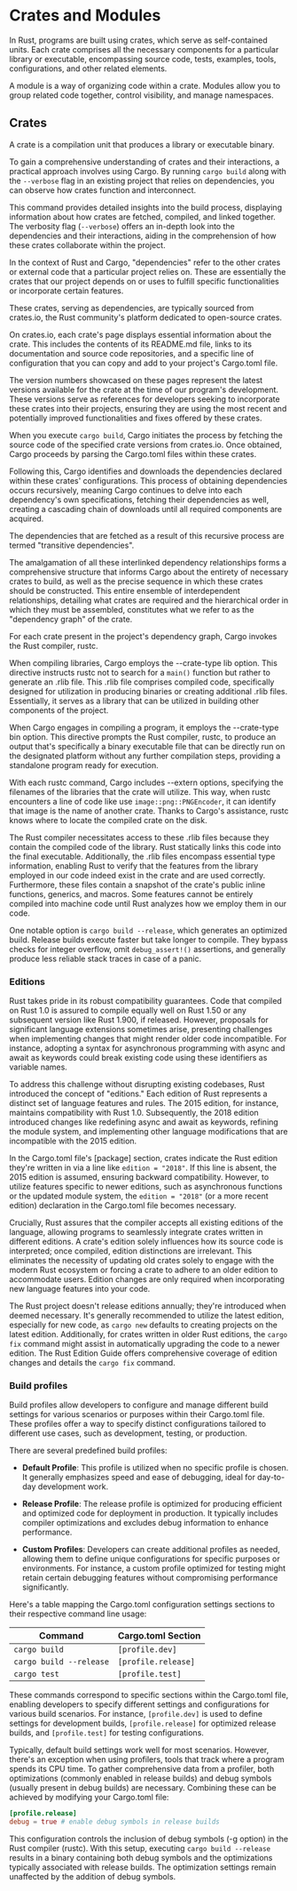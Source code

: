 # Crates and Modules

In Rust, programs are built using crates, which serve as self-contained units. Each crate comprises all the necessary components for a particular library or executable, encompassing source code, tests, examples, tools, configurations, and other related elements.

A module is a way of organizing code within a crate. Modules allow you to group related code together, control visibility, and manage namespaces.

## Crates

A crate is a compilation unit that produces a library or executable binary.

To gain a comprehensive understanding of crates and their interactions, a practical approach involves using Cargo. By running `cargo build` along with the `--verbose` flag in an existing project that relies on dependencies, you can observe how crates function and interconnect.

This command provides detailed insights into the build process, displaying information about how crates are fetched, compiled, and linked together. The verbosity flag (`--verbose`) offers an in-depth look into the dependencies and their interactions, aiding in the comprehension of how these crates collaborate within the project.

In the context of Rust and Cargo, "dependencies" refer to the other crates or external code that a particular project relies on. These are essentially the crates that our project depends on or uses to fulfill specific functionalities or incorporate certain features.

These crates, serving as dependencies, are typically sourced from crates.io, the Rust community's platform dedicated to open-source crates.

On crates.io, each crate's page displays essential information about the crate. This includes the contents of its README.md file, links to its documentation and source code repositories, and a specific line of configuration that you can copy and add to your project's Cargo.toml file.

The version numbers showcased on these pages represent the latest versions available for the crate at the time of our program's development. These versions serve as references for developers seeking to incorporate these crates into their projects, ensuring they are using the most recent and potentially improved functionalities and fixes offered by these crates.

When you execute `cargo build`, Cargo initiates the process by fetching the source code of the specified crate versions from crates.io. Once obtained, Cargo proceeds by parsing the Cargo.toml files within these crates.

Following this, Cargo identifies and downloads the dependencies declared within these crates' configurations. This process of obtaining dependencies occurs recursively, meaning Cargo continues to delve into each dependency's own specifications, fetching their dependencies as well, creating a cascading chain of downloads until all required components are acquired.

The dependencies that are fetched as a result of this recursive process are termed "transitive dependencies".

The amalgamation of all these interlinked dependency relationships forms a comprehensive structure that informs Cargo about the entirety of necessary crates to build, as well as the precise sequence in which these crates should be constructed. This entire ensemble of interdependent relationships, detailing what crates are required and the hierarchical order in which they must be assembled, constitutes what we refer to as the "dependency graph" of the crate.

For each crate present in the project's dependency graph, Cargo invokes the Rust compiler, rustc.

When compiling libraries, Cargo employs the --crate-type lib option. This directive instructs rustc not to search for a `main()` function but rather to generate an .rlib file. This .rlib file comprises compiled code, specifically designed for utilization in producing binaries or creating additional .rlib files. Essentially, it serves as a library that can be utilized in building other components of the project.

When Cargo engages in compiling a program, it employs the --crate-type bin option. This directive prompts the Rust compiler, rustc, to produce an output that's specifically a binary executable file that can be directly run on the designated platform without any further compilation steps, providing a standalone program ready for execution.

With each rustc command, Cargo includes --extern options, specifying the filenames of the libraries that the crate will utilize. This way, when rustc encounters a line of code like use `image::png::PNGEncoder`, it can identify that image is the name of another crate. Thanks to Cargo's assistance, rustc knows where to locate the compiled crate on the disk.

The Rust compiler necessitates access to these .rlib files because they contain the compiled code of the library. Rust statically links this code into the final executable. Additionally, the .rlib files encompass essential type information, enabling Rust to verify that the features from the library employed in our code indeed exist in the crate and are used correctly. Furthermore, these files contain a snapshot of the crate's public inline functions, generics, and macros. Some features cannot be entirely compiled into machine code until Rust analyzes how we employ them in our code.

One notable option is `cargo build --release`, which generates an optimized build. Release builds execute faster but take longer to compile. They bypass checks for integer overflow, omit `debug_assert!()` assertions, and generally produce less reliable stack traces in case of a panic.

### Editions

Rust takes pride in its robust compatibility guarantees. Code that compiled on Rust 1.0 is assured to compile equally well on Rust 1.50 or any subsequent version like Rust 1.900, if released. However, proposals for significant language extensions sometimes arise, presenting challenges when implementing changes that might render older code incompatible. For instance, adopting a syntax for asynchronous programming with async and await as keywords could break existing code using these identifiers as variable names.

To address this challenge without disrupting existing codebases, Rust introduced the concept of "editions." Each edition of Rust represents a distinct set of language features and rules. The 2015 edition, for instance, maintains compatibility with Rust 1.0. Subsequently, the 2018 edition introduced changes like redefining async and await as keywords, refining the module system, and implementing other language modifications that are incompatible with the 2015 edition.

In the Cargo.toml file's \[package\] section, crates indicate the Rust edition they're written in via a line like `edition = "2018"`. If this line is absent, the 2015 edition is assumed, ensuring backward compatibility. However, to utilize features specific to newer editions, such as asynchronous functions or the updated module system, the `edition = "2018"` (or a more recent edition) declaration in the Cargo.toml file becomes necessary.

Crucially, Rust assures that the compiler accepts all existing editions of the language, allowing programs to seamlessly integrate crates written in different editions. A crate's edition solely influences how its source code is interpreted; once compiled, edition distinctions are irrelevant. This eliminates the necessity of updating old crates solely to engage with the modern Rust ecosystem or forcing a crate to adhere to an older edition to accommodate users. Edition changes are only required when incorporating new language features into your code.

The Rust project doesn't release editions annually; they're introduced when deemed necessary. It's generally recommended to utilize the latest edition, especially for new code, as `cargo new` defaults to creating projects on the latest edition. Additionally, for crates written in older Rust editions, the `cargo fix` command might assist in automatically upgrading the code to a newer edition. The Rust Edition Guide offers comprehensive coverage of edition changes and details the `cargo fix` command.

### Build profiles

Build profiles allow developers to configure and manage different build settings for various scenarios or purposes within their Cargo.toml file. These profiles offer a way to specify distinct configurations tailored to different use cases, such as development, testing, or production.

There are several predefined build profiles:

- **Default Profile**: This profile is utilized when no specific profile is chosen. It generally emphasizes speed and ease of debugging, ideal for day-to-day development work.

- **Release Profile**: The release profile is optimized for producing efficient and optimized code for deployment in production. It typically includes compiler optimizations and excludes debug information to enhance performance.

- **Custom Profiles**: Developers can create additional profiles as needed, allowing them to define unique configurations for specific purposes or environments. For instance, a custom profile optimized for testing might retain certain debugging features without compromising performance significantly.

Here's a table mapping the Cargo.toml configuration settings sections to their respective command line usage:

| Command                 | Cargo.toml Section  |
| ----------------------- | ------------------- |
| `cargo build`           | `[profile.dev]`     |
| `cargo build --release` | `[profile.release]` |
| `cargo test`            | `[profile.test]`    |

These commands correspond to specific sections within the Cargo.toml file, enabling developers to specify different settings and configurations for various build scenarios. For instance, `[profile.dev]` is used to define settings for development builds, `[profile.release]` for optimized release builds, and `[profile.test]` for testing configurations.

Typically, default build settings work well for most scenarios. However, there's an exception when using profilers, tools that track where a program spends its CPU time. To gather comprehensive data from a profiler, both optimizations (commonly enabled in release builds) and debug symbols (usually present in debug builds) are necessary. Combining these can be achieved by modifying your Cargo.toml file:

```toml
[profile.release]
debug = true # enable debug symbols in release builds
```

This configuration controls the inclusion of debug symbols (-g option) in the Rust compiler (rustc). With this setup, executing `cargo build --release` results in a binary containing both debug symbols and the optimizations typically associated with release builds. The optimization settings remain unaffected by the addition of debug symbols.
